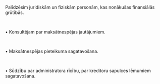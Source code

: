 Palīdzēsim juridiskām un fiziskām personām, kas nonākušas finansiālās grūtībās.  

<br/>

• Konsultējam par maksātnespējas jautājumiem.

<br/>

• Maksātnespējas pieteikuma sagatavošana.

<br/>

• Sūdzību par administratora rīcību, par kreditoru sapulces lēmumiem sagatavošana.


